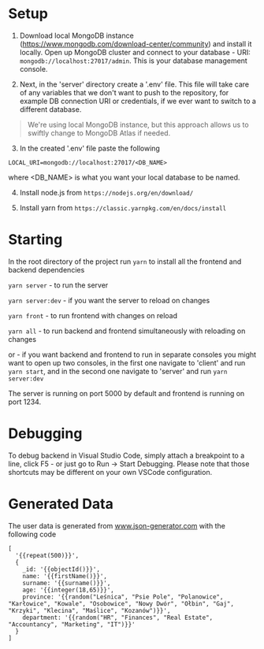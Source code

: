 # Setup

1. Download local MongoDB instance (https://www.mongodb.com/download-center/community) and install it locally. 
Open up MongoDB cluster and connect to your database - URI: `mongodb://localhost:27017/admin`. This is your database management console.


2. Next, in the 'server' directory create a '.env' file. This file will take care of any variables that we don't want to push to the repository, for example DB connection URI or credentials, if we ever want to switch to a different database.


> We're using local MongoDB instance, but this approach allows us to swiftly change to MongoDB Atlas if needed.


3. In the created '.env' file paste the following
```
LOCAL_URI=mongodb://localhost:27017/<DB_NAME>
```
where <DB_NAME> is what you want your local database to be named.

4. Install node.js from `https://nodejs.org/en/download/`

5. Install yarn from `https://classic.yarnpkg.com/en/docs/install`

# Starting

In the root directory of the project run `yarn` to install all the frontend and backend dependencies

```yarn server``` - to run the server

```yarn server:dev``` - if you want the server to reload on changes

```yarn front``` - to run frontend with changes on reload

```yarn all``` - to run backend and frontend simultaneously with reloading on changes

or - if you want backend and frontend to run in separate consoles you might want 
to open up two consoles, in the first one navigate to 'client' and run `yarn start`, and in the second one navigate to 'server' and run `yarn server:dev`

The server is running on port 5000 by default and frontend is running on port 1234.

# Debugging 

To debug backend in Visual Studio Code, simply attach a breakpoint to a line, click F5 - or just go to Run -> Start Debugging. Please note that those shortcuts may be different on your own VSCode configuration.

# Generated Data

The user data is generated from www.json-generator.com with the following code 
```
[
  '{{repeat(500)}}',
  {
    _id: '{{objectId()}}',
    name: '{{firstName()}}',
    surname: '{{surname()}}',
    age: '{{integer(18,65)}}',
    province: '{{random("Leśnica", "Psie Pole", "Polanowice", "Karłowice", "Kowale", "Osobowice", "Nowy Dwór", "Ołbin", "Gaj", "Krzyki", "Klecina", "Maślice", "Kozanów")}}',
    department: '{{random("HR", "Finances", "Real Estate", "Accountancy", "Marketing", "IT")}}'
  }
]
```




